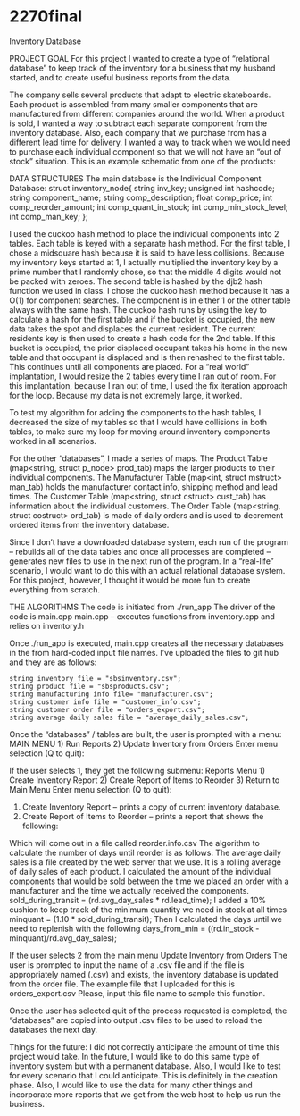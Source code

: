# 2270final
Inventory Database

PROJECT GOAL
For this project I wanted to create a type of “relational database” to keep track of the inventory for a business that my husband started, and to create useful business reports from the data.

The company sells several products that adapt to electric skateboards. Each product is assembled from many smaller components that are manufactured from different companies around the world. When a product is sold, I wanted a way to subtract each separate component from the inventory database. Also, each company that we purchase from has a different lead time for delivery. I wanted a way to track when we would need to purchase each individual component so that we will not have an “out of stock” situation.
This is an example schematic from one of the products:

DATA STRUCTURES
The main database is the Individual Component Database:
struct inventory_node{
    string inv_key;
    unsigned int hashcode;
    string component_name;
    string comp_description;
    float comp_price;
    int comp_reorder_amount;
    int comp_quant_in_stock;
    int comp_min_stock_level;
    int comp_man_key;
};

I used the cuckoo hash method to place the individual components into 2 tables.  Each table is keyed with a separate hash method. For the first table, I chose a midsquare hash because it is said to have less collisions. Because my inventory keys started at 1, I actually multiplied the inventory key by a prime number that I randomly chose, so that the middle 4 digits would not be packed with zeroes. The second table is hashed by the djb2 hash function we used in class.
I chose the cuckoo hash method because it has a O(1) for component searches. The component is in either 1 or the other table always with the same hash. 
The cuckoo hash runs by using the key to calculate a hash for the first table and if the bucket is occupied, the new data takes the spot and displaces the current resident. The current residents key is then used to create a hash code for the 2nd table. If this bucket is occupied, the prior displaced occupant takes his home in the new table and that occupant is displaced and is then rehashed to the first table. This continues until all components are placed. For a “real world” implantation, I would resize the 2 tables every time I ran out of room. For this implantation, because I ran out of time, I used the fix iteration approach for the loop. Because my data is not extremely large, it worked.

To test my algorithm for adding the components to the hash tables, I decreased the size of my tables so that I would have collisions in both tables, to make sure my loop for moving around inventory components worked in all scenarios.

For the other “databases”, I made a series of maps.
The Product Table  (map<string, struct p_node> prod_tab) maps the larger products to their individual components.
The Manufacturer Table (map<int, struct mstruct> man_tab) holds the manufacturer contact info, shipping method and lead times.
The Customer Table (map<string, struct cstruct> cust_tab) has information about the individual customers.
The Order Table (map<string, struct costruct> ord_tab) is made of daily orders and is used to decrement ordered items from the inventory database.

Since I don’t have a downloaded database system, each run of the program – rebuilds all of the data tables and once all processes are completed – generates new files to use in the next run of the program. In a “real-life” scenario, I would want to do this with an actual relational database system. 
For this project, however, I thought it would be more fun to create everything from scratch.

THE ALGORITHMS
The code is initiated from ./run_app
The driver of the code is main.cpp
main.cpp – executes functions from inventory.cpp and relies on inventory.h

Once ./run_app is executed, main.cpp creates all the necessary databases in the from hard-coded input file names. I’ve uploaded the files to git hub and they are as follows:

    string inventory file = "sbsinventory.csv";
    string product file = "sbsproducts.csv";
    string manufacturing info file= "manufacturer.csv";
    string customer info file = "customer_info.csv";
    string customer order file = "orders_export.csv";
    string average daily sales file = "average_daily_sales.csv";

Once the “databases” / tables are built, the user is prompted with a menu:
    MAIN MENU
    1) Run Reports
    2) Update Inventory from Orders
    Enter menu selection (Q to quit): 

If the user selects 1, they get the following submenu:
    Reports Menu
    1) Create Inventory Report
    2) Create Report of Items to Reorder
    3) Return to Main Menu
    Enter menu selection (Q to quit): 

1)	Create Inventory Report – prints a copy of current inventory database.
2)	Create Report of Items to Reorder – prints a report that shows the following:

Which will come out in a file called reorder.info.csv
The algorithm to calculate the number of days until reorder is as follows:
The average daily sales is a file created by the web server that we use.  It is a rolling average of daily sales of each product.
I calculated the amount of the individual components that would be sold between the time we placed an order with a manufacturer and the time we actually received the components.
sold_during_transit =  (rd.avg_day_sales * rd.lead_time);
I added a 10% cushion to keep track of the minimum quantity we need in stock at all times
   	minquant = (1.10 * sold_during_transit);
Then I calculated the days until we need to replenish with the following
     	days_from_min = ((rd.in_stock - minquant)/rd.avg_day_sales);

If the user selects 2 from the main menu
Update Inventory from Orders
The user is prompted to input the name of a .csv file and if the file is appropriately named (.csv) and exists, the inventory database is updated from the order file.
The example file that I uploaded for this is orders_export.csv
Please, input this file name to sample this function.

Once the user has selected quit of the process requested is completed, the “databases” are copied into output .csv files to be used to reload the databases the next day. 

Things for the future:
I did not correctly anticipate the amount of time this project would take. In the future, I would like to do this same type of inventory system but with a permanent database. Also, I would like to test for every scenario that I could anticipate. This is definitely in the creation phase. Also, I would like to use the data for many other things and incorporate more reports that we get from the web host to help us run the business.

